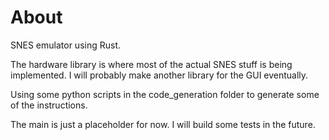 # About
SNES emulator using Rust.

The hardware library is where most of the actual SNES stuff is being implemented. I will probably make another library for the GUI eventually.

Using some python scripts in the code_generation folder to generate some of the instructions.

The main is just a placeholder for now. I will build some tests in the future.